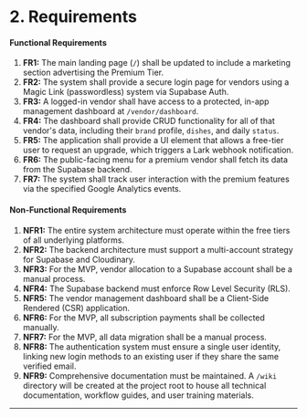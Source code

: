 # 2. Requirements

#### **Functional Requirements**
1.  **FR1:** The main landing page (`/`) shall be updated to include a marketing section advertising the Premium Tier.
2.  **FR2:** The system shall provide a secure login page for vendors using a Magic Link (passwordless) system via Supabase Auth.
3.  **FR3:** A logged-in vendor shall have access to a protected, in-app management dashboard at `/vendor/dashboard`.
4.  **FR4:** The dashboard shall provide CRUD functionality for all of that vendor's data, including their `brand` profile, `dishes`, and daily `status`.
5.  **FR5:** The application shall provide a UI element that allows a free-tier user to request an upgrade, which triggers a Lark webhook notification.
6.  **FR6:** The public-facing menu for a premium vendor shall fetch its data from the Supabase backend.
7.  **FR7:** The system shall track user interaction with the premium features via the specified Google Analytics events.

#### **Non-Functional Requirements**
1.  **NFR1:** The entire system architecture must operate within the free tiers of all underlying platforms.
2.  **NFR2:** The backend architecture must support a multi-account strategy for Supabase and Cloudinary.
3.  **NFR3:** For the MVP, vendor allocation to a Supabase account shall be a manual process.
4.  **NFR4:** The Supabase backend must enforce Row Level Security (RLS).
5.  **NFR5:** The vendor management dashboard shall be a Client-Side Rendered (CSR) application.
6.  **NFR6:** For the MVP, all subscription payments shall be collected manually.
7.  **NFR7:** For the MVP, all data migration shall be a manual process.
8.  **NFR8:** The authentication system must ensure a single user identity, linking new login methods to an existing user if they share the same verified email.
9.  **NFR9:** Comprehensive documentation must be maintained. A `/wiki` directory will be created at the project root to house all technical documentation, workflow guides, and user training materials.

---
